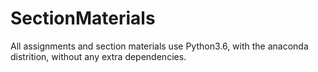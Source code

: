 # SectionMaterials

All assignments and section materials use Python3.6, with the anaconda distrition, without any extra dependencies. 
